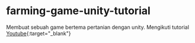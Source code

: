 # farming-game-unity-tutorial
Membuat sebuah game bertema pertanian dengan unity. Mengikuti tutorial [Youtube](https://www.youtube.com/playlist?list=PLgXA5L5ma2Bu1sWc_-ZGRuPSUEAKPktHF){:target="_blank"}
